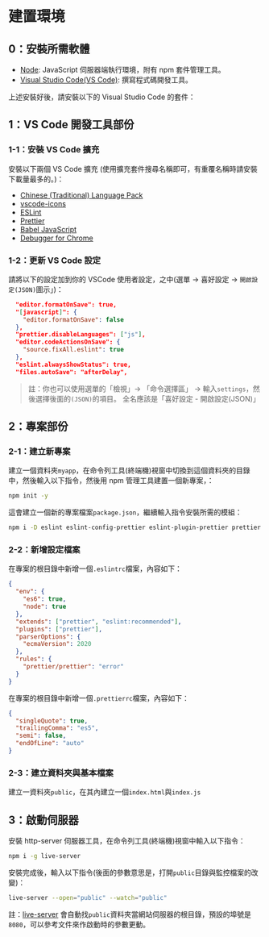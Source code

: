 # 建置環境

## 0：安裝所需軟體

- [Node](https://nodejs.org/zh-tw/): JavaScript 伺服器端執行環境，附有 npm 套件管理工具。
- [Visual Studio Code(VS Code)](https://code.visualstudio.com/): 撰寫程式碼開發工具。

上述安裝好後，請安裝以下的 Visual Studio Code 的套件：

## 1：VS Code 開發工具部份

### 1-1：安裝 VS Code 擴充

安裝以下兩個 VS Code 擴充 (使用擴充套件搜尋名稱即可，有重覆名稱時請安裝下載量最多的。)：

- [Chinese (Traditional) Language Pack](https://marketplace.visualstudio.com/items?itemName=MS-CEINTL.vscode-language-pack-zh-hant)
- [vscode-icons](https://marketplace.visualstudio.com/items?itemName=vscode-icons-team.vscode-icons)
- [ESLint](https://marketplace.visualstudio.com/items?itemName=dbaeumer.vscode-eslint)
- [Prettier](https://marketplace.visualstudio.com/items?itemName=esbenp.prettier-vscode)
- [Babel JavaScript](https://marketplace.visualstudio.com/items?itemName=mgmcdermott.vscode-language-babel)
- [Debugger for Chrome](https://marketplace.visualstudio.com/items?itemName=msjsdiag.debugger-for-chrome)

### 1-2：更新 VS Code 設定

請將以下的設定加到你的 VSCode 使用者設定，之中(選單 -> 喜好設定 -> `開啟設定(JSON)`圖示」)：

```json
  "editor.formatOnSave": true,
  "[javascript]": {
    "editor.formatOnSave": false
  },
  "prettier.disableLanguages": ["js"],
  "editor.codeActionsOnSave": {
    "source.fixAll.eslint": true
  },
  "eslint.alwaysShowStatus": true,
  "files.autoSave": "afterDelay",
```

> 註：你也可以使用選單的「檢視」-> 「命令選擇區」 -> 輸入`settings`，然後選擇後面的`(JSON)`的項目。 全名應該是「喜好設定 - 開啟設定(JSON)」

## 2：專案部份

### 2-1：建立新專案

建立一個資料夾`myapp`，在命令列工具(終端機)視窗中切換到這個資料夾的目錄中，然後輸入以下指令，然後用 npm 管理工具建置一個新專案，：

```bash
npm init -y
```

這會建立一個新的專案檔案`package.json`，繼續輸入指令安裝所需的模組：

```bash
npm i -D eslint eslint-config-prettier eslint-plugin-prettier prettier
```

### 2-2：新增設定檔案

在專案的根目錄中新增一個`.eslintrc`檔案，內容如下：

```json
{
  "env": {
    "es6": true,
    "node": true
  },
  "extends": ["prettier", "eslint:recommended"],
  "plugins": ["prettier"],
  "parserOptions": {
    "ecmaVersion": 2020
  },
  "rules": {
    "prettier/prettier": "error"
  }
}
```

在專案的根目錄中新增一個`.prettierrc`檔案，內容如下：

```json
{
  "singleQuote": true,
  "trailingComma": "es5",
  "semi": false,
  "endOfLine": "auto"
}
```

### 2-3：建立資料夾與基本檔案

建立一資料夾`public`，在其內建立一個`index.html`與`index.js`

## 3：啟動伺服器

安裝 http-server 伺服器工具，在命令列工具(終端機)視窗中輸入以下指令：

```bash
npm i -g live-server
```

安裝完成後，輸入以下指令(後面的參數意思是，打開`public`目錄與監控檔案的改變)：

```bash
live-server --open="public" --watch="public"
```

註：[live-server](https://github.com/tapio/live-server) 會自動找`public`資料夾當網站伺服器的根目錄，預設的埠號是`8080`，可以參考文件來作啟動時的參數更動。

